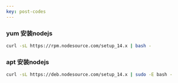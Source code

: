 ```yaml
---
key: post-codes
---
```



### yum 安装nodejs
```sh
curl -sL https://rpm.nodesource.com/setup_14.x | bash -
```

### apt 安装nodejs
```sh
curl -sL https://deb.nodesource.com/setup_14.x | sudo -E bash -
```
